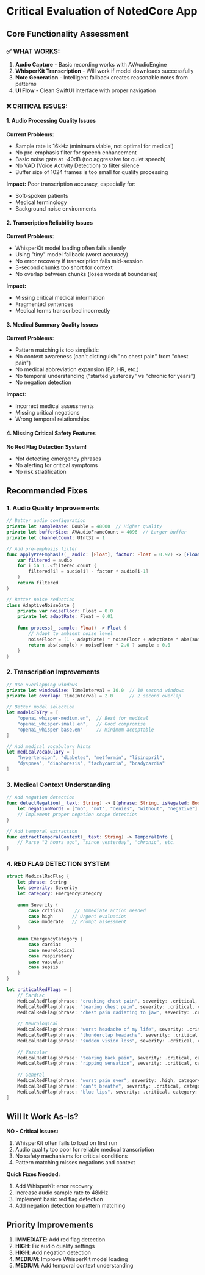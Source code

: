 # Critical Evaluation of NotedCore App

## Core Functionality Assessment

### ✅ WHAT WORKS:
1. **Audio Capture** - Basic recording works with AVAudioEngine
2. **WhisperKit Transcription** - Will work if model downloads successfully
3. **Note Generation** - Intelligent fallback creates reasonable notes from patterns
4. **UI Flow** - Clean SwiftUI interface with proper navigation

### ❌ CRITICAL ISSUES:

#### 1. Audio Processing Quality Issues
**Current Problems:**
- Sample rate is 16kHz (minimum viable, not optimal for medical)
- No pre-emphasis filter for speech enhancement
- Basic noise gate at -40dB (too aggressive for quiet speech)
- No VAD (Voice Activity Detection) to filter silence
- Buffer size of 1024 frames is too small for quality processing

**Impact:** Poor transcription accuracy, especially for:
- Soft-spoken patients
- Medical terminology
- Background noise environments

#### 2. Transcription Reliability Issues
**Current Problems:**
- WhisperKit model loading often fails silently
- Using "tiny" model fallback (worst accuracy)
- No error recovery if transcription fails mid-session
- 3-second chunks too short for context
- No overlap between chunks (loses words at boundaries)

**Impact:** 
- Missing critical medical information
- Fragmented sentences
- Medical terms transcribed incorrectly

#### 3. Medical Summary Quality Issues
**Current Problems:**
- Pattern matching is too simplistic
- No context awareness (can't distinguish "no chest pain" from "chest pain")
- No medical abbreviation expansion (BP, HR, etc.)
- No temporal understanding ("started yesterday" vs "chronic for years")
- No negation detection

**Impact:**
- Incorrect medical assessments
- Missing critical negations
- Wrong temporal relationships

#### 4. Missing Critical Safety Features
**No Red Flag Detection System!**
- Not detecting emergency phrases
- No alerting for critical symptoms
- No risk stratification

## Recommended Fixes

### 1. Audio Quality Improvements
```swift
// Better audio configuration
private let sampleRate: Double = 48000  // Higher quality
private let bufferSize: AVAudioFrameCount = 4096  // Larger buffer
private let channelCount: UInt32 = 1

// Add pre-emphasis filter
func applyPreEmphasis(_ audio: [Float], factor: Float = 0.97) -> [Float] {
    var filtered = audio
    for i in 1..<filtered.count {
        filtered[i] = audio[i] - factor * audio[i-1]
    }
    return filtered
}

// Better noise reduction
class AdaptiveNoiseGate {
    private var noiseFloor: Float = 0.0
    private let adaptRate: Float = 0.01
    
    func process(_ sample: Float) -> Float {
        // Adapt to ambient noise level
        noiseFloor = (1 - adaptRate) * noiseFloor + adaptRate * abs(sample)
        return abs(sample) > noiseFloor * 2.0 ? sample : 0.0
    }
}
```

### 2. Transcription Improvements
```swift
// Use overlapping windows
private let windowSize: TimeInterval = 10.0  // 10 second windows
private let overlap: TimeInterval = 2.0      // 2 second overlap

// Better model selection
let modelsToTry = [
    "openai_whisper-medium.en",  // Best for medical
    "openai_whisper-small.en",   // Good compromise
    "openai_whisper-base.en"     // Minimum acceptable
]

// Add medical vocabulary hints
let medicalVocabulary = [
    "hypertension", "diabetes", "metformin", "lisinopril",
    "dyspnea", "diaphoresis", "tachycardia", "bradycardia"
]
```

### 3. Medical Context Understanding
```swift
// Add negation detection
func detectNegation(_ text: String) -> [(phrase: String, isNegated: Bool)] {
    let negationWords = ["no", "not", "denies", "without", "negative"]
    // Implement proper negation scope detection
}

// Add temporal extraction
func extractTemporalContext(_ text: String) -> TemporalInfo {
    // Parse "2 hours ago", "since yesterday", "chronic", etc.
}
```

### 4. RED FLAG DETECTION SYSTEM
```swift
struct MedicalRedFlag {
    let phrase: String
    let severity: Severity
    let category: EmergencyCategory
    
    enum Severity {
        case critical    // Immediate action needed
        case high       // Urgent evaluation
        case moderate   // Prompt assessment
    }
    
    enum EmergencyCategory {
        case cardiac
        case neurological
        case respiratory
        case vascular
        case sepsis
    }
}

let criticalRedFlags = [
    // Cardiac
    MedicalRedFlag(phrase: "crushing chest pain", severity: .critical, category: .cardiac),
    MedicalRedFlag(phrase: "tearing chest pain", severity: .critical, category: .cardiac),
    MedicalRedFlag(phrase: "chest pain radiating to jaw", severity: .critical, category: .cardiac),
    
    // Neurological
    MedicalRedFlag(phrase: "worst headache of my life", severity: .critical, category: .neurological),
    MedicalRedFlag(phrase: "thunderclap headache", severity: .critical, category: .neurological),
    MedicalRedFlag(phrase: "sudden vision loss", severity: .critical, category: .neurological),
    
    // Vascular
    MedicalRedFlag(phrase: "tearing back pain", severity: .critical, category: .vascular),
    MedicalRedFlag(phrase: "ripping sensation", severity: .critical, category: .vascular),
    
    // General
    MedicalRedFlag(phrase: "worst pain ever", severity: .high, category: .general),
    MedicalRedFlag(phrase: "can't breathe", severity: .critical, category: .respiratory),
    MedicalRedFlag(phrase: "blue lips", severity: .critical, category: .respiratory)
]
```

## Will It Work As-Is?

**NO - Critical Issues:**
1. WhisperKit often fails to load on first run
2. Audio quality too poor for reliable medical transcription
3. No safety mechanisms for critical conditions
4. Pattern matching misses negations and context

**Quick Fixes Needed:**
1. Add WhisperKit error recovery
2. Increase audio sample rate to 48kHz
3. Implement basic red flag detection
4. Add negation detection to pattern matching

## Priority Improvements

1. **IMMEDIATE**: Add red flag detection
2. **HIGH**: Fix audio quality settings
3. **HIGH**: Add negation detection
4. **MEDIUM**: Improve WhisperKit model loading
5. **MEDIUM**: Add temporal context understanding